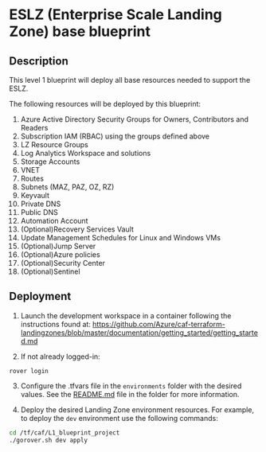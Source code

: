 # ESLZ (Enterprise Scale Landing Zone) base blueprint

## Description

This level 1 blueprint will deploy all base resources needed to support the ESLZ.

The following resources will be deployed by this blueprint:

1. Azure Active Directory Security Groups for Owners, Contributors and Readers
2. Subscription IAM (RBAC) using the groups defined above
3. LZ Resource Groups
4. Log Analytics Workspace and solutions
5. Storage Accounts
6. VNET
7. Routes
8. Subnets (MAZ, PAZ, OZ, RZ)
9. Keyvault
10. Private DNS
11. Public DNS
12. Automation Account
13. (Optional)Recovery Services Vault
14. Update Management Schedules for Linux and Windows VMs
15. (Optional)Jump Server
16. (Optional)Azure policies
17. (Optional)Security Center
18. (Optional)Sentinel

## Deployment

1. Launch the development workspace in a container following the instructions found at: https://github.com/Azure/caf-terraform-landingzones/blob/master/documentation/getting_started/getting_started.md

2. If not already logged-in:

```
rover login
```

3. Configure the <envname>.tfvars file in the `environments` folder with the desired values. See the [README.md](./environments/README.md) file in the folder for more information.

4. Deploy the desired Landing Zone environment resources. For example, to deploy the `dev` environment use the following commands:

```sh
cd /tf/caf/L1_blueprint_project
./gorover.sh dev apply
```
